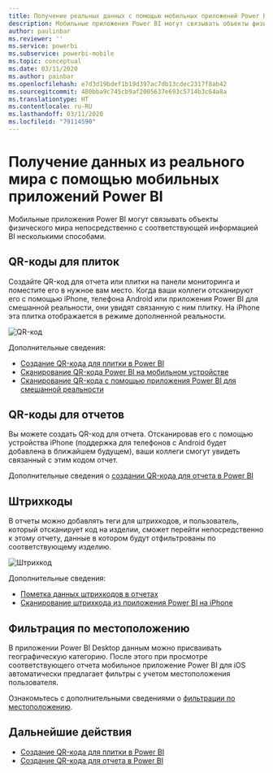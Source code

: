 ```yaml
---
title: Получение реальных данных с помощью мобильных приложений Power BI
description: Мобильные приложения Power BI могут связывать объекты физического мира непосредственно с соответствующей информацией BI без дополнительного поиска.
author: paulinbar
ms.reviewer: ''
ms.service: powerbi
ms.subservice: powerbi-mobile
ms.topic: conceptual
ms.date: 03/11/2020
ms.author: painbar
ms.openlocfilehash: e7d3d19bdef1b19d397ac7db13cdec2317f8ab42
ms.sourcegitcommit: 480bba9c745cb9af2005637e693c5714b3c64a8a
ms.translationtype: HT
ms.contentlocale: ru-RU
ms.lasthandoff: 03/11/2020
ms.locfileid: "79114590"
---
```

# <a name="get-data-from-the-real-world-with-the-power-bi-mobile-apps"></a>Получение данных из реального мира с помощью мобильных приложений Power BI
Мобильные приложения Power BI могут связывать объекты физического мира непосредственно с соответствующей информацией BI несколькими способами. 

## <a name="qr-codes-for-tiles"></a>QR-коды для плиток
Создайте QR-код для отчета или плитки на панели мониторинга и поместите его в нужное вам место. Когда ваши коллеги отсканируют его с помощью iPhone, телефона Android или приложения Power BI для смешанной реальности, они увидят связанную с ним плитку. На iPhone эта плитка отображается в режиме дополненной реальности.

![QR-код](./media/mobile-apps-data-in-real-world-context/power-bi-ios-qr-ar-scanner-small.png)

Дополнительные сведения:

* [Создание QR-кода для плитки в Power BI](../../service-create-qr-code-for-tile.md)
* [Сканирование QR-кода Power BI на мобильном устройстве](mobile-apps-qr-code.md)
* [Сканирование QR-кода с помощью приложения Power BI для смешанной реальности](mobile-mixed-reality-app.md#scan-a-report-qr-code-in-holographic-view)

## <a name="qr-codes-for-reports"></a>QR-коды для отчетов
Вы можете создать QR-код для отчета.  Отсканировав его с помощью устройства iPhone (поддержка для телефонов с Android будет добавлена в ближайшем будущем), ваши коллеги смогут увидеть связанный с этим кодом отчет. 

Дополнительные сведения о [создании QR-кода для отчета в Power BI](../../service-create-qr-code-for-report.md)

## <a name="barcodes"></a>Штрихкоды
В отчеты можно добавлять теги для штрихкодов, и пользователь, который отсканирует код на изделии, сможет перейти непосредственно к этому отчету, данные в котором будут отфильтрованы по соответствующему изделию.

![Штрихкод](./media/mobile-apps-data-in-real-world-context/power-bi-barcode-scanner.png)

Дополнительные сведения:

* [Пометка данных штрихкодов в отчетах](../../desktop-mobile-barcodes.md)
* [Сканирование штрихкода из приложения Power BI на iPhone](mobile-apps-scan-barcode-iphone.md)

## <a name="filter-by-location"></a>Фильтрация по местоположению
В приложении Power BI Desktop данным можно присваивать географическую категорию. После этого при просмотре соответствующего отчета мобильное приложение Power BI для iOS автоматически предлагает фильтры с учетом местоположения пользователя.

Ознакомьтесь с дополнительными сведениями о [фильтрации по местоположению](mobile-apps-geographic-filtering.md).

## <a name="next-steps"></a>Дальнейшие действия
* [Создание QR-кода для плитки в Power BI](../../service-create-qr-code-for-tile.md)
* [Создание QR-кода для отчета в Power BI](../../service-create-qr-code-for-report.md)

